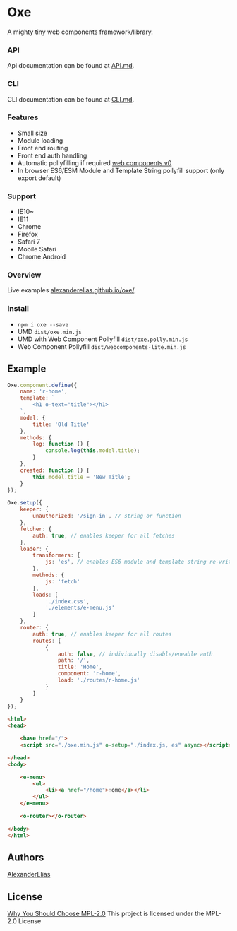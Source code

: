 
# Oxe
A mighty tiny web components framework/library.

### API
Api documentation can be found at [API.md](https://github.com/AlexanderElias/oxe/blob/master/API.md).

### CLI
CLI documentation can be found at [CLI.md](https://github.com/AlexanderElias/oxe/blob/master/CLI.md).

### Features
- Small size
- Module loading
- Front end routing
- Front end auth handling
- Automatic pollyfilling if required [web components v0](https://cdnjs.cloudflare.com/ajax/libs/document-register-element/1.7.2/document-register-element.js)
- In browser ES6/ESM Module and Template String pollyfill support (only export default)

### Support
- IE10~
- IE11
- Chrome
- Firefox
- Safari 7
- Mobile Safari
- Chrome Android

### Overview
Live examples [alexanderelias.github.io/oxe/](https://alexanderelias.github.io/oxe/).

### Install
- `npm i oxe --save`
- UMD `dist/oxe.min.js`
- UMD with Web Component Pollyfill `dist/oxe.polly.min.js`
- Web Component Pollyfill `dist/webcomponents-lite.min.js`

## Example
```js
Oxe.component.define({
	name: 'r-home',
	template: `
		<h1 o-text="title"></h1>
	`,
	model: {
		title: 'Old Title'
	},
	methods: {
		log: function () {
			console.log(this.model.title);
		}
	},
	created: function () {
		this.model.title = 'New Title';
	}
});
```
```js
Oxe.setup({
	keeper: {
		unauthorized: '/sign-in', // string or function
	},
	fetcher: {
		auth: true, // enables keeper for all fetches
	},
	loader: {
		transformers: {
			js: 'es', // enables ES6 module and template string re-writes
		},
		methods: {
			js: 'fetch'
		},
		loads: [
			'./index.css',
			'./elements/e-menu.js'
		]
	},
	router: {
		auth: true, // enables keeper for all routes
		routes: [
			{
				auth: false, // individually disable/eneable auth
				path: '/',
				title: 'Home',
				component: 'r-home',
				load: './routes/r-home.js'
			}
		]
	}
});
```
```html
<html>
<head>

	<base href="/">
	<script src="./oxe.min.js" o-setup="./index.js, es" async></script>

</head>
<body>

	<e-menu>
		<ul>
			<li><a href="/home">Home</a></li>
		</ul>
	</e-menu>

	<o-router></o-router>

</body>
</html>
```

## Authors
[AlexanderElias](https://github.com/AlexanderElias)

## License
[Why You Should Choose MPL-2.0](http://veldstra.org/2016/12/09/you-should-choose-mpl2-for-your-opensource-project.html)
This project is licensed under the MPL-2.0 License
